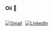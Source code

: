 ### Oii 👋

##

<div style="display: flex; gap: 10px; align-items: center;">
  <a href="mailto:larapalmeira38@gmail.com" target="_blank" rel="noopener noreferrer">
    <img src="https://img.shields.io/badge/-Gmail-%23333?style=for-the-badge&logo=gmail&logoColor=white" alt="Gmail">
  </a>
  <a href="[https://www.linkedin.com/in/seuusuario](https://www.linkedin.com/in/lara-palmeira-679793303/)" target="_blank" rel="noopener noreferrer">
    <img src="https://img.shields.io/badge/-LinkedIn-%230077B5?style=for-the-badge&logo=linkedin&logoColor=white" alt="LinkedIn">
  </a>
</div>
